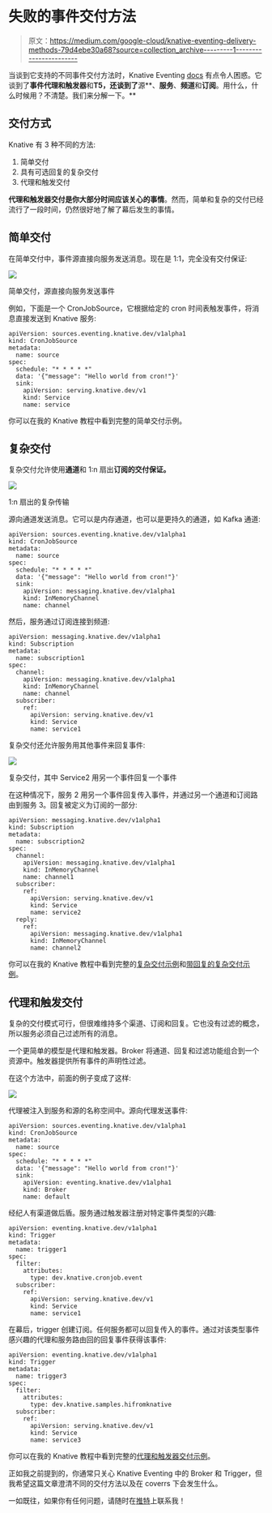 # 失败的事件交付方法

> 原文：<https://medium.com/google-cloud/knative-eventing-delivery-methods-79d4ebe30a68?source=collection_archive---------1----------------------->

当谈到它支持的不同事件交付方法时，Knative Eventing [docs](https://knative.dev/docs/eventing/) 有点令人困惑。它谈到了**事件代理和触发器**和**T5，还谈到了**源**、**服务**、**频道**和**订阅**。用什么，什么时候用？不清楚。我们来分解一下。**

## 交付方式

Knative 有 3 种不同的方法:

1.  简单交付
2.  具有可选回复的复杂交付
3.  代理和触发交付

**代理和触发器交付是你大部分时间应该关心的事情**。然而，简单和复杂的交付已经流行了一段时间，仍然很好地了解了幕后发生的事情。

## 简单交付

在简单交付中，事件源直接向服务发送消息。现在是 1:1，完全没有交付保证:

![](img/937b31df12cae0599c39d6c0290a5ba4.png)

简单交付，源直接向服务发送事件

例如，下面是一个 CronJobSource，它根据给定的 cron 时间表触发事件，将消息直接发送到 Knative 服务:

```
apiVersion: sources.eventing.knative.dev/v1alpha1
kind: CronJobSource
metadata:
  name: source
spec:
  schedule: "* * * * *"
  data: '{"message": "Hello world from cron!"}'
  sink:
    apiVersion: serving.knative.dev/v1
    kind: Service
    name: service
```

你可以在我的 Knative 教程中看到完整的简单交付示例。

## 复杂交付

复杂交付允许使用**通道**和 1:n 扇出**订阅的交付保证。**

![](img/fb16d875df8e155252a2952c583dc3cd.png)

1:n 扇出的复杂传输

源向通道发送消息。它可以是内存通道，也可以是更持久的通道，如 Kafka 通道:

```
apiVersion: sources.eventing.knative.dev/v1alpha1
kind: CronJobSource
metadata:
  name: source
spec:
  schedule: "* * * * *"
  data: '{"message": "Hello world from cron!"}'
  sink:
    apiVersion: messaging.knative.dev/v1alpha1
    kind: InMemoryChannel
    name: channel
```

然后，服务通过订阅连接到频道:

```
apiVersion: messaging.knative.dev/v1alpha1
kind: Subscription
metadata:
  name: subscription1
spec:
  channel:
    apiVersion: messaging.knative.dev/v1alpha1
    kind: InMemoryChannel
    name: channel
  subscriber:
    ref:
      apiVersion: serving.knative.dev/v1
      kind: Service
      name: service1
```

复杂交付还允许服务用其他事件来回复事件:

![](img/7e608362c038a3e86fd426b19e3fee63.png)

复杂交付，其中 Service2 用另一个事件回复一个事件

在这种情况下，服务 2 用另一个事件回复传入事件，并通过另一个通道和订阅路由到服务 3。回复被定义为订阅的一部分:

```
apiVersion: messaging.knative.dev/v1alpha1
kind: Subscription
metadata:
  name: subscription2
spec:
  channel:
    apiVersion: messaging.knative.dev/v1alpha1
    kind: InMemoryChannel
    name: channel1
  subscriber:
    ref:
      apiVersion: serving.knative.dev/v1
      kind: Service
      name: service2
  reply:
    ref:
      apiVersion: messaging.knative.dev/v1alpha1
      kind: InMemoryChannel
      name: channel2
```

你可以在我的 Knative 教程中看到完整的[复杂交付示例](https://github.com/meteatamel/knative-tutorial/blob/master/docs/complexdelivery.md)和[带回复的复杂交付示例](https://github.com/meteatamel/knative-tutorial/blob/master/docs/complexdeliverywithreply.md)。

## 代理和触发交付

复杂的交付模式可行，但很难维持多个渠道、订阅和回复。它也没有过滤的概念，所以服务必须自己过滤所有的消息。

一个更简单的模型是代理和触发器。Broker 将通道、回复和过滤功能组合到一个资源中。触发器提供所有事件的声明性过滤。

在这个方法中，前面的例子变成了这样:

![](img/99c653c0a382710b953cd250351aa0b1.png)

代理被注入到服务和源的名称空间中。源向代理发送事件:

```
apiVersion: sources.eventing.knative.dev/v1alpha1
kind: CronJobSource
metadata:
  name: source
spec:
  schedule: "* * * * *"
  data: '{"message": "Hello world from cron!"}'
  sink:
    apiVersion: eventing.knative.dev/v1alpha1
    kind: Broker
    name: default
```

经纪人有渠道做后盾。服务通过触发器注册对特定事件类型的兴趣:

```
apiVersion: eventing.knative.dev/v1alpha1
kind: Trigger
metadata:
  name: trigger1
spec:
  filter:
    attributes:
      type: dev.knative.cronjob.event
  subscriber:
    ref:
      apiVersion: serving.knative.dev/v1
      kind: Service
      name: service1
```

在幕后，trigger 创建订阅。任何服务都可以回复传入的事件。通过对该类型事件感兴趣的代理和服务路由回的回复事件获得该事件:

```
apiVersion: eventing.knative.dev/v1alpha1
kind: Trigger
metadata:
  name: trigger3
spec:
  filter:
    attributes:
      type: dev.knative.samples.hifromknative
  subscriber:
    ref:
      apiVersion: serving.knative.dev/v1
      kind: Service
      name: service3
```

你可以在我的 Knative 教程中看到完整的[代理和触发器交付示例](https://github.com/meteatamel/knative-tutorial/blob/master/docs/brokertrigger.md)。

正如我之前提到的，你通常只关心 Knative Eventing 中的 Broker 和 Trigger，但我希望这篇文章澄清不同的交付方法以及在 coverrs 下会发生什么。

一如既往，如果你有任何问题，请随时在[推特](https://twitter.com/meteatamel)上联系我！
